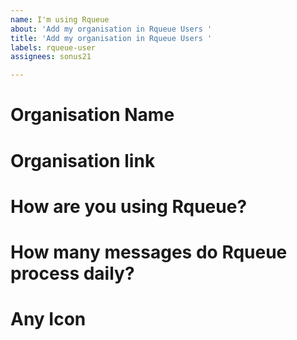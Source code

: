```yaml
---
name: I'm using Rqueue
about: 'Add my organisation in Rqueue Users '
title: 'Add my organisation in Rqueue Users '
labels: rqueue-user
assignees: sonus21

---
```


# Organisation Name

# Organisation link

# How are you using Rqueue?

# How many messages do Rqueue process daily?

# Any Icon
